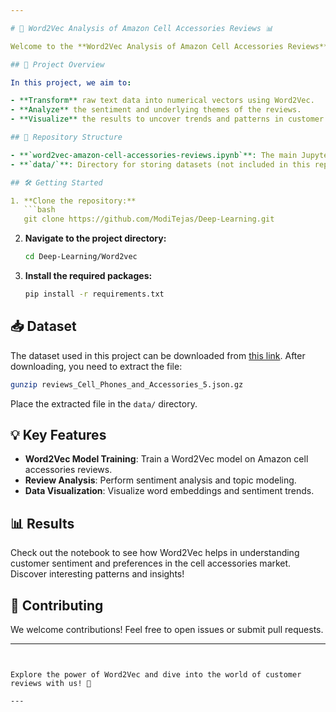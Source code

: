 ```yaml
---

# 📱 Word2Vec Analysis of Amazon Cell Accessories Reviews 📊

Welcome to the **Word2Vec Analysis of Amazon Cell Accessories Reviews** repository! This project leverages the power of Word2Vec to analyze and extract meaningful insights from Amazon reviews on cell accessories.

## 🚀 Project Overview

In this project, we aim to:

- **Transform** raw text data into numerical vectors using Word2Vec.
- **Analyze** the sentiment and underlying themes of the reviews.
- **Visualize** the results to uncover trends and patterns in customer feedback.

## 📂 Repository Structure

- **`word2vec-amazon-cell-accessories-reviews.ipynb`**: The main Jupyter Notebook containing all the code and analysis. It includes steps for data preprocessing, Word2Vec model training, sentiment analysis, and result visualization.
- **`data/`**: Directory for storing datasets (not included in this repo).

## 🛠️ Getting Started

1. **Clone the repository:**
   ```bash
   git clone https://github.com/ModiTejas/Deep-Learning.git
   ```
2. **Navigate to the project directory:**
   ```bash
   cd Deep-Learning/Word2vec
   ```
3. **Install the required packages:**
   ```bash
   pip install -r requirements.txt
   ```

## 📥 Dataset

The dataset used in this project can be downloaded from [this link](http://snap.stanford.edu/data/amazon/productGraph/categoryFiles/reviews_Cell_Phones_and_Accessories_5.json.gz). After downloading, you need to extract the file:

```bash
gunzip reviews_Cell_Phones_and_Accessories_5.json.gz
```

Place the extracted file in the `data/` directory.

## 💡 Key Features

- **Word2Vec Model Training**: Train a Word2Vec model on Amazon cell accessories reviews.
- **Review Analysis**: Perform sentiment analysis and topic modeling.
- **Data Visualization**: Visualize word embeddings and sentiment trends.

## 📊 Results

Check out the notebook to see how Word2Vec helps in understanding customer sentiment and preferences in the cell accessories market. Discover interesting patterns and insights!

## 🤝 Contributing

We welcome contributions! Feel free to open issues or submit pull requests.


---
```


Explore the power of Word2Vec and dive into the world of customer reviews with us! 🌟

---
